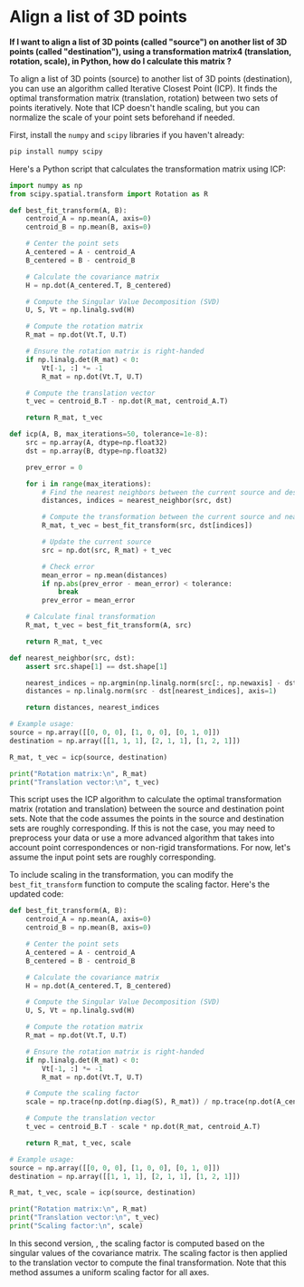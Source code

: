 # Align a list of 3D points

**If I want to align a list of 3D points (called "source") on another list of 3D points (called "destination"), using a transformation matrix4 (translation, rotation, scale), in Python, how do I calculate this matrix ?**

To align a list of 3D points (source) to another list of 3D points (destination), you can use an algorithm called Iterative Closest Point (ICP). It finds the optimal transformation matrix (translation, rotation) between two sets of points iteratively. Note that ICP doesn't handle scaling, but you can normalize the scale of your point sets beforehand if needed.

First, install the `numpy` and `scipy` libraries if you haven't already:

```bash
pip install numpy scipy
```

Here's a Python script that calculates the transformation matrix using ICP:

```python
import numpy as np
from scipy.spatial.transform import Rotation as R

def best_fit_transform(A, B):
    centroid_A = np.mean(A, axis=0)
    centroid_B = np.mean(B, axis=0)

    # Center the point sets
    A_centered = A - centroid_A
    B_centered = B - centroid_B

    # Calculate the covariance matrix
    H = np.dot(A_centered.T, B_centered)

    # Compute the Singular Value Decomposition (SVD)
    U, S, Vt = np.linalg.svd(H)

    # Compute the rotation matrix
    R_mat = np.dot(Vt.T, U.T)

    # Ensure the rotation matrix is right-handed
    if np.linalg.det(R_mat) < 0:
        Vt[-1, :] *= -1
        R_mat = np.dot(Vt.T, U.T)

    # Compute the translation vector
    t_vec = centroid_B.T - np.dot(R_mat, centroid_A.T)

    return R_mat, t_vec

def icp(A, B, max_iterations=50, tolerance=1e-8):
    src = np.array(A, dtype=np.float32)
    dst = np.array(B, dtype=np.float32)

    prev_error = 0

    for i in range(max_iterations):
        # Find the nearest neighbors between the current source and destination points
        distances, indices = nearest_neighbor(src, dst)

        # Compute the transformation between the current source and nearest destination points
        R_mat, t_vec = best_fit_transform(src, dst[indices])

        # Update the current source
        src = np.dot(src, R_mat) + t_vec

        # Check error
        mean_error = np.mean(distances)
        if np.abs(prev_error - mean_error) < tolerance:
            break
        prev_error = mean_error

    # Calculate final transformation
    R_mat, t_vec = best_fit_transform(A, src)

    return R_mat, t_vec

def nearest_neighbor(src, dst):
    assert src.shape[1] == dst.shape[1]

    nearest_indices = np.argmin(np.linalg.norm(src[:, np.newaxis] - dst[np.newaxis, :], axis=2), axis=1)
    distances = np.linalg.norm(src - dst[nearest_indices], axis=1)

    return distances, nearest_indices

# Example usage:
source = np.array([[0, 0, 0], [1, 0, 0], [0, 1, 0]])
destination = np.array([[1, 1, 1], [2, 1, 1], [1, 2, 1]])

R_mat, t_vec = icp(source, destination)

print("Rotation matrix:\n", R_mat)
print("Translation vector:\n", t_vec)
```

This script uses the ICP algorithm to calculate the optimal transformation matrix (rotation and translation) between the source and destination point sets. Note that the code assumes the points in the source and destination sets are roughly corresponding. 
If this is not the case, you may need to preprocess your data or use a more advanced algorithm that takes into account point correspondences or non-rigid transformations. For now, let's assume the input point sets are roughly corresponding.

To include scaling in the transformation, you can modify the `best_fit_transform` function to compute the scaling factor. Here's the updated code:

```python
def best_fit_transform(A, B):
    centroid_A = np.mean(A, axis=0)
    centroid_B = np.mean(B, axis=0)

    # Center the point sets
    A_centered = A - centroid_A
    B_centered = B - centroid_B

    # Calculate the covariance matrix
    H = np.dot(A_centered.T, B_centered)

    # Compute the Singular Value Decomposition (SVD)
    U, S, Vt = np.linalg.svd(H)

    # Compute the rotation matrix
    R_mat = np.dot(Vt.T, U.T)

    # Ensure the rotation matrix is right-handed
    if np.linalg.det(R_mat) < 0:
        Vt[-1, :] *= -1
        R_mat = np.dot(Vt.T, U.T)

    # Compute the scaling factor
    scale = np.trace(np.dot(np.diag(S), R_mat)) / np.trace(np.dot(A_centered.T, A_centered))

    # Compute the translation vector
    t_vec = centroid_B.T - scale * np.dot(R_mat, centroid_A.T)

    return R_mat, t_vec, scale

# Example usage:
source = np.array([[0, 0, 0], [1, 0, 0], [0, 1, 0]])
destination = np.array([[1, 1, 1], [2, 1, 1], [1, 2, 1]])

R_mat, t_vec, scale = icp(source, destination)

print("Rotation matrix:\n", R_mat)
print("Translation vector:\n", t_vec)
print("Scaling factor:\n", scale)
```

In this second version, , the scaling factor is computed based on the singular values of the covariance matrix. The scaling factor is then applied to the translation vector to compute the final transformation. Note that this method assumes a uniform scaling factor for all axes.
